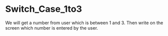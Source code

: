# Switch_Case_1to3
We will get a number from user which is between 1 and 3. Then write on the screen
which number is entered by the user.
